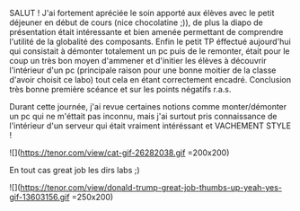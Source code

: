 SALUT !
J'ai fortement apréciée le soin apporté aux élèves avec le petit déjeuner en début de cours (nice chocolatine ;)), de plus la diapo de présentation était intéressante et bien amenée permettant de comprendre l'utilité de la globalité des composants.
Enfin le petit TP éffectué aujourd'hui qui consistait à démonter totalement un pc puis de le remonter, était pour le coup un très bon moyen d'ammener et d'initier les élèves à découvrir l'intérieur d'un pc (principale raison pour une bonne moitier de la classe d'avoir choisit ce labo) tout cela en étant correctement encadré.
Conclusion très bonne première scéance et sur les points négatifs r.a.s.

Durant cette journée, j'ai revue certaines notions comme monter/démonter un pc qui ne m'éttait pas inconnu, mais j'ai surtout pris connaissance de l'intérieur d'un serveur qui était vraiment intéréssant et VACHEMENT STYLE !

![](https://tenor.com/view/cat-gif-26282038.gif =200x200)

En tout cas great job les dirs labs ;)

![](https://tenor.com/view/donald-trump-great-job-thumbs-up-yeah-yes-gif-13603156.gif =250x200)

